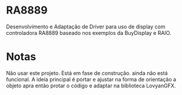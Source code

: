 # RA8889
Desenvolvimento e Adaptação de Driver para uso de display com controladora RA8889 baseado nos exemplos da BuyDisplay e RAIO.

# Notas

Não usar este projeto. Está em fase de construção. ainda não está funcional. A ideia principal é portar e ajustar na forma de orientação a objeto apra então protar o código e adaptar na biblioteca LovyanGFX.
